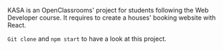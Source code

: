 KASA is an OpenClassrooms' project for students following the Web Developer course. It requires to create a houses' booking website with React.

`Git clone` and `npm start` to have a look at this project.
